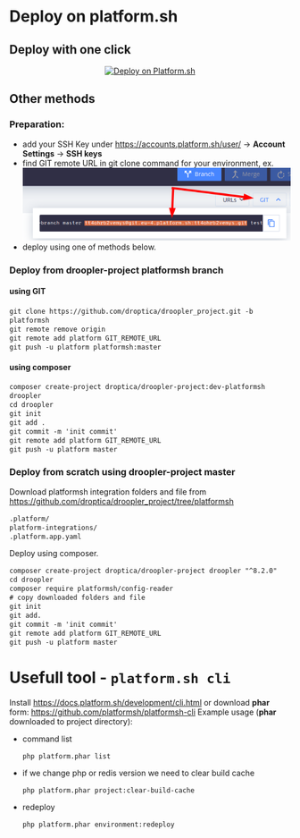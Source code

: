 
# Deploy on platform.sh

## Deploy with one click

<p align="center">
<a href="https://console.platform.sh/projects/create-project?template=https://raw.githubusercontent.com/droptica/droopler_project/platformsh/platform.template.yaml">
    <img src="https://platform.sh/images/deploy/lg-blue.svg" alt="Deploy on Platform.sh" width="180px" />
</a>
</p>

## Other methods
### Preparation:
- add your SSH Key under https://accounts.platform.sh/user/ -> **Account Settings** -> **SSH keys**
- find GIT remote URL in git clone command for your environment, ex.
![GIT_REMOTE_URL](git-remote-url.png)
- deploy using one of methods below.

### Deploy from droopler-project platformsh branch
#### using GIT
```
git clone https://github.com/droptica/droopler_project.git -b platformsh
git remote remove origin
git remote add platform GIT_REMOTE_URL
git push -u platform platformsh:master
```
#### using composer
```
composer create-project droptica/droopler-project:dev-platformsh droopler
cd droopler
git init
git add .
git commit -m 'init commit'
git remote add platform GIT_REMOTE_URL
git push -u platform master
```

### Deploy from scratch using droopler-project master
Download platformsh integration folders and file from
https://github.com/droptica/droopler_project/tree/platformsh
```
.platform/
platform-integrations/
.platform.app.yaml
```
Deploy using composer.
```
composer create-project droptica/droopler-project droopler "^8.2.0"
cd droopler
composer require platformsh/config-reader
# copy downloaded folders and file
git init
git add.
git commit -m 'init commit'
git remote add platform GIT_REMOTE_URL
git push -u platform master
```

# Usefull tool - `platform.sh cli`
Install https://docs.platform.sh/development/cli.html or download **phar** form: https://github.com/platformsh/platformsh-cli
Example usage (**phar** downloaded to project directory):

- command list
	```
	php platform.phar list
	```
- if we change php or redis version we need to clear build cache
	```
	php platform.phar project:clear-build-cache
	```
- redeploy
	```
	php platform.phar environment:redeploy
	```
